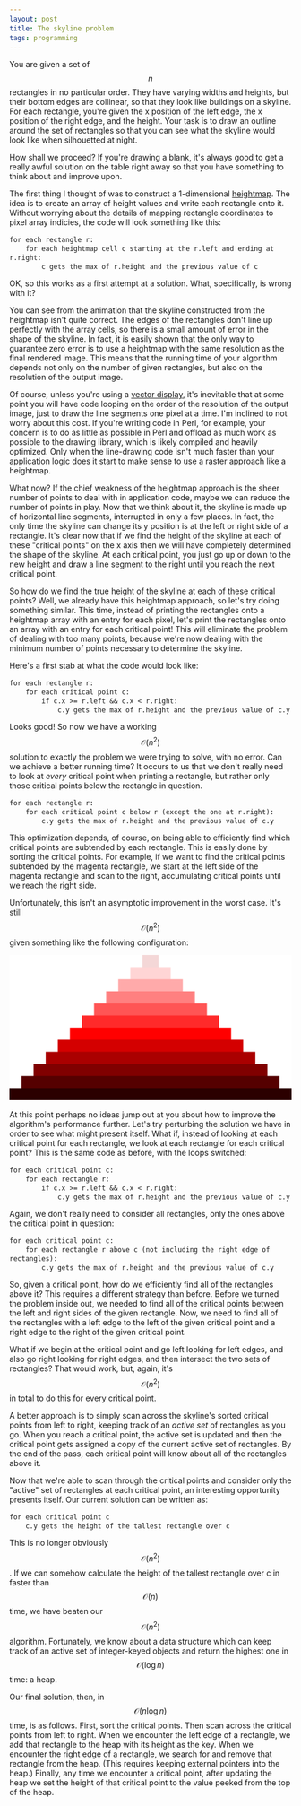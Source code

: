 ```yaml
---
layout: post
title: The skyline problem
tags: programming
---
```


You are given a set of $$n$$ rectangles in no particular order. They have varying widths and heights, but their bottom edges are collinear, so that they look like buildings on a skyline. For each rectangle, you're given the x position of the left edge, the x position of the right edge, and the height. Your task is to draw an outline around the set of rectangles so that you can see what the skyline would look like when silhouetted at night.

<script type="text/javascript" charset="utf-8" src="/js/skyline1_edgePreload.js"></script>
<div id="skyline-Stage1" class="EDGE-skyline1"></div>

How shall we proceed? If you're drawing a blank, it's always good to get a really awful solution on the table right away so that you have something to think about and improve upon. 

The first thing I thought of was to construct a 1-dimensional [heightmap](https://en.wikipedia.org/wiki/Heightmap). The idea is to create an array of height values and write each rectangle onto it. Without worrying about the details of mapping rectangle coordinates to pixel array indicies, the code will look something like this:

~~~
for each rectangle r:
    for each heightmap cell c starting at the r.left and ending at r.right:
        c gets the max of r.height and the previous value of c
~~~

<script type="text/javascript" charset="utf-8" src="/js/skyline2_edgePreload.js"></script>
<div style="width:704px">
<div id="skyline-Stage2" class="EDGE-skyline2"></div>
</div>

OK, so this works as a first attempt at a solution. What, specifically, is wrong with it? 

You can see from the animation that the skyline constructed from the heightmap isn't quite correct. The edges of the rectangles don't line up perfectly with the array cells, so there is a small amount of error in the shape of the skyline. In fact, it is easily shown that the only way to guarantee zero error is to use a heightmap with the same resolution as the final rendered image. This means that the running time of your algorithm depends not only on the number of given rectangles, but also on the resolution of the output image. 

Of course, unless you're using a [vector display](https://en.wikipedia.org/wiki/Vector_monitor), it's inevitable that at some point you will have code looping on the order of the resolution of the output image, just to draw the line segments one pixel at a time. I'm inclined to not worry about this cost. If you're writing code in Perl, for example, your concern is to do as little as possible in Perl and offload as much work as possible to the drawing library, which is likely compiled and heavily optimized. Only when the line-drawing code isn't much faster than your application logic does it start to make sense to use a raster approach like a heightmap.

What now? If the chief weakness of the heightmap approach is the sheer number of points to deal with in application code, maybe we can reduce the number of points in play. Now that we think about it, the skyline is made up of horizontal line segments, interrupted in only a few places. In fact, the only time the skyline can change its y position is at the left or right side of a rectangle. It's clear now that if we find the height of the skyline at each of these "critical points" on the x axis then we will have completely determined the shape of the skyline. At each critical point, you just go up or down to the new height and draw a line segment to the right until you reach the next critical point.

So how do we find the true height of the skyline at each of these critical points? Well, we already have this heightmap approach, so let's try doing something similar. This time, instead of printing the rectangles onto a heightmap array with an entry for each pixel, let's print the rectangles onto an array with an entry for each critical point! This will eliminate the problem of dealing with too many points, because we're now dealing with the minimum number of points necessary to determine the skyline.

Here's a first stab at what the code would look like:

~~~
for each rectangle r:
    for each critical point c:
        if c.x >= r.left && c.x < r.right:
            c.y gets the max of r.height and the previous value of c.y
~~~

<script type="text/javascript" charset="utf-8" src="/js/skyline6_edgePreload.js"></script>
<div id="skyline-Stage6" class="EDGE-skyline6"></div>

Looks good! So now we have a working $$\mathcal{O}(n^{2})$$ solution to exactly the problem we were trying to solve, with no error. Can we achieve a better running time? It occurs to us that we don't really need to look at *every* critical point when printing a rectangle, but rather only those critical points below the rectangle in question.

~~~
for each rectangle r:
    for each critical point c below r (except the one at r.right):
        c.y gets the max of r.height and the previous value of c.y
~~~

<script type="text/javascript" charset="utf-8" src="/js/skyline7_edgePreload.js"></script>
<div id="skyline-Stage7" class="EDGE-skyline7"></div>

This optimization depends, of course, on being able to efficiently find which critical points are subtended by each rectangle. This is easily done by sorting the critical points. For example, if we want to find the critical points subtended by the magenta rectangle, we start at the left side of the magenta rectangle and scan to the right, accumulating critical points until we reach the right side.

<script type="text/javascript" charset="utf-8" src="/js/skyline5_edgePreload.js"></script>
<div id="skyline-Stage5" class="EDGE-skyline5"></div>

Unfortunately, this isn't an asymptotic improvement in the worst case. It's still $$\mathcal{O}(n^{2})$$ given something like the following configuration:

![The worst case.](/images/worstcase.svg)

At this point perhaps no ideas jump out at you about how to improve the algorithm's performance further. Let's try perturbing the solution we have in order to see what might present itself. What if, instead of looking at each critical point for each rectangle, we look at each rectangle for each critical point? This is the same code as before, with the loops switched:

~~~
for each critical point c:
    for each rectangle r:
        if c.x >= r.left && c.x < r.right:
            c.y gets the max of r.height and the previous value of c.y
~~~

<script type="text/javascript" charset="utf-8" src="/js/skyline3_edgePreload.js"></script>
<div id="skyline-Stage3" class="EDGE-skyline3"></div>

Again, we don't really need to consider all rectangles, only the ones above the critical point in question:

~~~
for each critical point c:
    for each rectangle r above c (not including the right edge of rectangles):
        c.y gets the max of r.height and the previous value of c.y
~~~

<script type="text/javascript" charset="utf-8" src="/js/skyline4_edgePreload.js"></script>
<div id="skyline-Stage4" class="EDGE-skyline4"></div>

So, given a critical point, how do we efficiently find all of the rectangles above it? This requires a different strategy than before. Before we turned the problem inside out, we needed to find all of the critical points between the left and right sides of the given rectangle. Now, we need to find all of the rectangles with a left edge to the left of the given critical point and a right edge to the right of the given critical point.

What if we begin at the critical point and go left looking for left edges, and also go right looking for right edges, and then intersect the two sets of rectangles? That would work, but, again, it's $$\mathcal{O}(n^{2})$$ in total to do this for every critical point. 

A better approach is to simply scan across the skyline's sorted critical points from left to right, keeping track of an *active set* of rectangles as you go. When you reach a critical point, the active set is updated and then the critical point gets assigned a copy of the current active set of rectangles. By the end of the pass, each critical point will know about all of the rectangles above it.

<script type="text/javascript" charset="utf-8" src="/js/skyline8_edgePreload.js"></script>
<div id="skyline-Stage8" class="EDGE-skyline8"></div>

Now that we're able to scan through the critical points and consider only the "active" set of rectangles at each critical point, an interesting opportunity presents itself. Our current solution can be written as:

~~~
for each critical point c
    c.y gets the height of the tallest rectangle over c
~~~

This is no longer obviously $$\mathcal{O}(n^{2})$$. If we can somehow calculate the height of the tallest rectangle over c in faster than $$\mathcal{O}(n)$$ time, we have beaten our $$\mathcal{O}(n^{2})$$ algorithm. Fortunately, we know about a data structure which can keep track of an active set of integer-keyed objects and return the highest one in $$\mathcal{O}(\log{}n)$$ time: a heap.

Our final solution, then, in $$\mathcal{O}(n\log{}n)$$ time, is as follows. First, sort the critical points. Then scan across the critical points from left to right. When we encounter the left edge of a rectangle, we add that rectangle to the heap with its height as the key. When we encounter the right edge of a rectangle, we search for and remove that rectangle from the heap. (This requires keeping external pointers into the heap.) Finally, any time we encounter a critical point, after updating the heap we set the height of that critical point to the value peeked from the top of the heap.